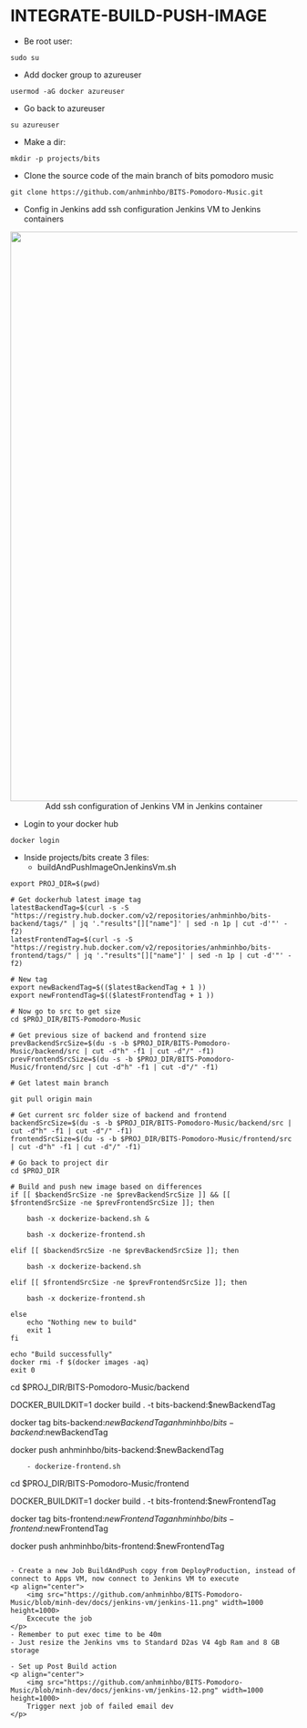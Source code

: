 # INTEGRATE-BUILD-PUSH-IMAGE

- Be root user:

```
sudo su
```

- Add docker group to azureuser

```
usermod -aG docker azureuser
```

- Go back to azureuser

```
su azureuser
```

- Make a dir:

```
mkdir -p projects/bits
```

- Clone the source code of the main branch of bits pomodoro music

```
git clone https://github.com/anhminhbo/BITS-Pomodoro-Music.git
```

- Config in Jenkins add ssh configuration Jenkins VM to Jenkins containers
<p align="center">
    <img src="https://github.com/anhminhbo/BITS-Pomodoro-Music/blob/minh-dev/docs/jenkins-vm/jenkins-10.png" width=1000 height=1000>
    Add ssh configuration of Jenkins VM in Jenkins container
</p>

- Login to your docker hub

```
docker login
```

- Inside projects/bits create 3 files:
  - buildAndPushImageOnJenkinsVm.sh

```
export PROJ_DIR=$(pwd)

# Get dockerhub latest image tag
latestBackendTag=$(curl -s -S "https://registry.hub.docker.com/v2/repositories/anhminhbo/bits-backend/tags/" | jq '."results"[]["name"]' | sed -n 1p | cut -d'"' -f2)
latestFrontendTag=$(curl -s -S "https://registry.hub.docker.com/v2/repositories/anhminhbo/bits-frontend/tags/" | jq '."results"[]["name"]' | sed -n 1p | cut -d'"' -f2)

# New tag
export newBackendTag=$(($latestBackendTag + 1 ))
export newFrontendTag=$(($latestFrontendTag + 1 ))

# Now go to src to get size
cd $PROJ_DIR/BITS-Pomodoro-Music

# Get previous size of backend and frontend size
prevBackendSrcSize=$(du -s -b $PROJ_DIR/BITS-Pomodoro-Music/backend/src | cut -d"h" -f1 | cut -d"/" -f1)
prevFrontendSrcSize=$(du -s -b $PROJ_DIR/BITS-Pomodoro-Music/frontend/src | cut -d"h" -f1 | cut -d"/" -f1)

# Get latest main branch

git pull origin main

# Get current src folder size of backend and frontend
backendSrcSize=$(du -s -b $PROJ_DIR/BITS-Pomodoro-Music/backend/src | cut -d"h" -f1 | cut -d"/" -f1)
frontendSrcSize=$(du -s -b $PROJ_DIR/BITS-Pomodoro-Music/frontend/src | cut -d"h" -f1 | cut -d"/" -f1)

# Go back to project dir
cd $PROJ_DIR

# Build and push new image based on differences
if [[ $backendSrcSize -ne $prevBackendSrcSize ]] && [[ $frontendSrcSize -ne $prevFrontendSrcSize ]]; then

    bash -x dockerize-backend.sh &

    bash -x dockerize-frontend.sh

elif [[ $backendSrcSize -ne $prevBackendSrcSize ]]; then

    bash -x dockerize-backend.sh

elif [[ $frontendSrcSize -ne $prevFrontendSrcSize ]]; then

    bash -x dockerize-frontend.sh

else
    echo "Nothing new to build"
    exit 1
fi

echo "Build successfully"
docker rmi -f $(docker images -aq)
exit 0
```

cd $PROJ_DIR/BITS-Pomodoro-Music/backend

DOCKER_BUILDKIT=1 docker build . -t bits-backend:$newBackendTag

docker tag bits-backend:$newBackendTag anhminhbo/bits-backend:$newBackendTag

docker push anhminhbo/bits-backend:$newBackendTag

```
    - dockerize-frontend.sh
```

cd $PROJ_DIR/BITS-Pomodoro-Music/frontend

DOCKER_BUILDKIT=1 docker build . -t bits-frontend:$newFrontendTag

docker tag bits-frontend:$newFrontendTag anhminhbo/bits-frontend:$newFrontendTag

docker push anhminhbo/bits-frontend:$newFrontendTag

```

- Create a new Job BuildAndPush copy from DeployProduction, instead of connect to Apps VM, now connect to Jenkins VM to execute
<p align="center">
    <img src="https://github.com/anhminhbo/BITS-Pomodoro-Music/blob/minh-dev/docs/jenkins-vm/jenkins-11.png" width=1000 height=1000>
    Excecute the job
</p>
- Remember to put exec time to be 40m
- Just resize the Jenkins vms to Standard D2as V4 4gb Ram and 8 GB storage

- Set up Post Build action
<p align="center">
    <img src="https://github.com/anhminhbo/BITS-Pomodoro-Music/blob/minh-dev/docs/jenkins-vm/jenkins-12.png" width=1000 height=1000>
    Trigger next job of failed email dev
</p>


```
